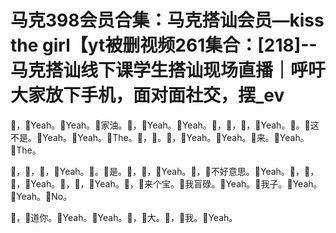 # 马克398会员合集：马克搭讪会员—kiss the girl【yt被删视频261集合：[218]--马克搭讪线下课学生搭讪现场直播｜呼吁大家放下手机，面对面社交，摆_ev

🎼，🎼Yeah。🎼Yeah。🎼家油。🎼，🎼Yeah。🎼Yeah。🎼，🎼，🎼，🎼Yeah。🎼。🎼这不是。🎼Yeah。🎼Yeah。🎼The。🎼，🎼。🎼，🎼Yeah。🎼Yeah。🎼来。🎼Yeah。🎼The。

🎼，🎼，🎼，🎼Yeah。🎼。🎼是。🎼，🎼，🎼Yeah。🎼，🎼不好意思。🎼Yeah。🎼，🎼，🎼，🎼Yeah。🎼，🎼，🎼Yeah。🎼，🎼来个宝。🎼我盲碌。🎼Yeah。🎼我子。🎼Yeah。🎼Yeah。🎼No。

🎼，🎼道你。🎼Yeah。🎼Yeah。🎼，🎼大。🎼，🎼我。🎼Yeah。